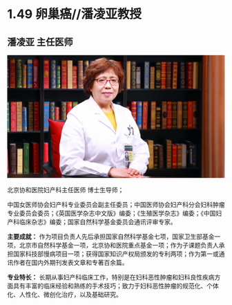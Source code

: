 # 1.49 卵巢癌//潘凌亚教授

## 潘凌亚 主任医师

![1678367078698](image/c01_49/1678367078698.png)

北京协和医院妇产科主任医师 博士生导师；

中国女医师协会妇产科专业委员会副主任委员；中国医师协会妇产科分会妇科肿瘤专业委员会委员；《英国医学杂志中文版》编委；《生殖医学杂志》编委；《中国妇产科临床杂志》编委；国家自然科学基金委员会通讯评审专家。

**主要成就：** 作为项目负责人先后承担国家自然科学基金七项，国家卫生部基金一项，北京市自然科学基金一项，北京协和医院重点基金一项；作为子课题负责人承担国家科技部慢病项目一项；获得国家知识产权局颁发的专利两项；作为第一或通讯作者在国内外期刊发表文章和专著百余篇。

**专业特长：** 长期从事妇产科临床工作，特别是在妇科恶性肿瘤和妇科良性疾病方面具有丰富的临床经验和熟练的手术技巧；致力于妇科恶性肿瘤的规范化、个体化、人性化、微创化治疗，以及基础研究。
